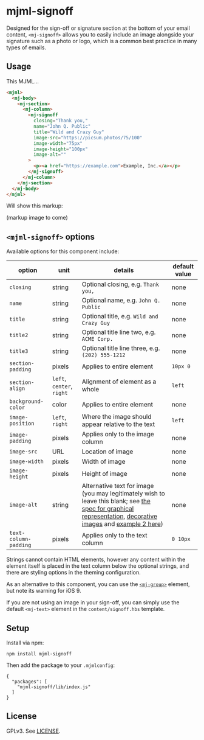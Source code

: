 # mjml-signoff

Designed for the sign-off or signature section at the bottom of your email
content, `<mj-signoff>` allows you to easily include an image alongside your
signature such as a photo or logo, which is a common best practice in many types
of emails.

## Usage

This MJML...

```html
<mjml>
  <mj-body>
    <mj-section>
      <mj-column>
        <mj-signoff
          closing="Thank you,"
          name="John Q. Public"
          title="Wild and Crazy Guy"
          image-src="https://picsum.photos/75/100"
          image-width="75px"
          image-height="100px"
          image-alt=""
        >
          <p><a href="https://example.com">Example, Inc.</a></p>
        </mj-signoff>
      </mj-column>
    </mj-section>
  </mj-body>
</mjml>

```

Will show this markup:

(markup image to come)

## `<mjml-signoff>` options

Available options for this component include:


| option                | unit                      | details                                                                                                                                                                                                                                                                                                                                                                                                                                         | default value |
| --------------------- | ------------------------- | ----------------------------------------------------------------------------------------------------------------------------------------------------------------------------------------------------------------------------------------------------------------------------------------------------------------------------------------------------------------------------------------------------------------------------------------------- | ------------- |
| `closing`             | string                    | Optional closing, e.g. `Thank you,`                                                                                                                                                                                                                                                                                                                                                                                                             | none          |
| `name`                | string                    | Optional name, e.g. `John Q. Public`                                                                                                                                                                                                                                                                                                                                                                                                            | none          |
| `title`               | string                    | Optional title, e.g. `Wild and Crazy Guy`                                                                                                                                                                                                                                                                                                                                                                                                       | none          |
| `title2`              | string                    | Optional title line two, e.g. `ACME Corp.`                                                                                                                                                                                                                                                                                                                                                                                                      | none          |
| `title3`              | string                    | Optional title line three, e.g. `(202) 555-1212`                                                                                                                                                                                                                                                                                                                                                                                                | none          |
| `section-padding`     | pixels                    | Applies to entire element                                                                                                                                                                                                                                                                                                                                                                                                                       | `10px 0`      |
| `section-align`       | `left`, `center`, `right` | Alignment of element as a whole                                                                                                                                                                                                                                                                                                                                                                                                                 | `left`        |
| `background-color`    | color                     | Applies to entire element                                                                                                                                                                                                                                                                                                                                                                                                                       | none          |
| `image-position`      | `left`, `right`           | Where the image should appear relative to the text                                                                                                                                                                                                                                                                                                                                                                                              | `left`        |
| `image-padding`       | pixels                    | Applies only to the image column                                                                                                                                                                                                                                                                                                                                                                                                                | none          |
| `image-src`           | URL                       | Location of image                                                                                                                                                                                                                                                                                                                                                                                                                               | none          |
| `image-width`         | pixels                    | Width of image                                                                                                                                                                                                                                                                                                                                                                                                                                  | none          |
| `image-height`        | pixels                    | Height of image                                                                                                                                                                                                                                                                                                                                                                                                                                 | none          |
| `image-alt`           | string                    | Alternative text for image (you may legitimately wish to leave this blank; see [the spec for graphical representation](https://html.spec.whatwg.org/multipage/images.html#a-graphical-representation-of-some-of-the-surrounding-text), [decorative images](https://html.spec.whatwg.org/multipage/images.html#a-purely-decorative-image-that-doesn't-add-any-information) and [example 2 here](https://webaim.org/techniques/alttext/#context)) | none          |
| `text-column-padding` | pixels                    | Applies only to the text column                                                                                                                                                                                                                                                                                                                                                                                                                 | `0 10px`      |

Strings cannot contain HTML elements, however any content within the element
itself is placed in the text column below the optional strings, and there are
styling options in the theming configuration.

As an alternative to this component, you can use the
[`<mj-group>`](https://documentation.mjml.io/#mj-group) element, but note its
warning for iOS 9.

If you are not using an image in your sign-off, you can simply use the default
`<mj-text>` element in the `content/signoff.hbs` template.

## Setup

Install via npm:

```
npm install mjml-signoff
```

Then add the package to your `.mjmlconfig`:

```
{
  "packages": [
    "mjml-signoff/lib/index.js"
  ]
}
```

## License

GPLv3. See [LICENSE](LICENSE).
